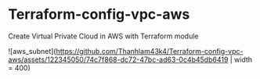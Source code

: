 
# Terraform-config-vpc-aws
Create Virtual Private Cloud in AWS with Terraform module



![aws_subnet](https://github.com/Thanhlam43k4/Terraform-config-vpc-aws/assets/122345050/74c7f868-dc72-47bc-ad63-0c4b45db6419 | width = 400)
